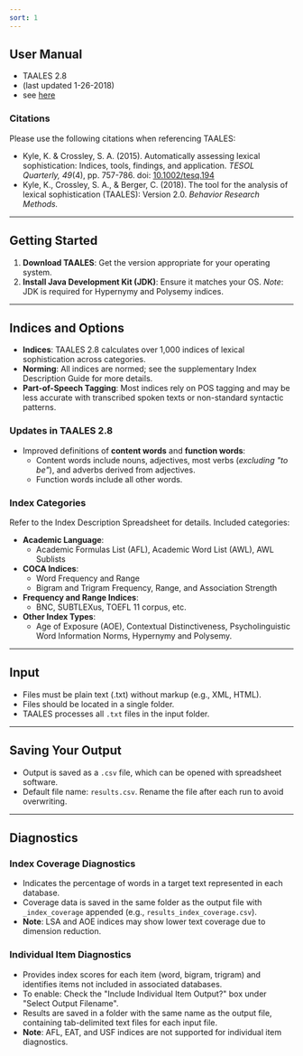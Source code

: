 ```yaml
---
sort: 1
---
```


## User Manual 
- TAALES 2.8 
- (last updated 1-26-2018)
- see [here](https://www.linguisticanalysistools.org/taales_2_5_beta.html)

### Citations
Please use the following citations when referencing TAALES:  
- Kyle, K. & Crossley, S. A. (2015). Automatically assessing lexical sophistication: Indices, tools, findings, and application. *TESOL Quarterly, 49*(4), pp. 757-786. doi: [10.1002/tesq.194](https://doi.org/10.1002/tesq.194)  
- Kyle, K., Crossley, S. A., & Berger, C. (2018). The tool for the analysis of lexical sophistication (TAALES): Version 2.0. *Behavior Research Methods.*

---

## Getting Started
1. **Download TAALES**: Get the version appropriate for your operating system.  
2. **Install Java Development Kit (JDK)**: Ensure it matches your OS. *Note*: JDK is required for Hypernymy and Polysemy indices.

---

## Indices and Options
- **Indices**: TAALES 2.8 calculates over 1,000 indices of lexical sophistication across categories.  
- **Norming**: All indices are normed; see the supplementary Index Description Guide for more details.  
- **Part-of-Speech Tagging**: Most indices rely on POS tagging and may be less accurate with transcribed spoken texts or non-standard syntactic patterns.  

### Updates in TAALES 2.8
- Improved definitions of **content words** and **function words**:  
  - Content words include nouns, adjectives, most verbs (*excluding "to be"*), and adverbs derived from adjectives.  
  - Function words include all other words.  

### Index Categories
Refer to the Index Description Spreadsheet for details. Included categories:
- **Academic Language**:
  - Academic Formulas List (AFL), Academic Word List (AWL), AWL Sublists
- **COCA Indices**:
  - Word Frequency and Range  
  - Bigram and Trigram Frequency, Range, and Association Strength  
- **Frequency and Range Indices**:
  - BNC, SUBTLEXus, TOEFL 11 corpus, etc.  
- **Other Index Types**:
  - Age of Exposure (AOE), Contextual Distinctiveness, Psycholinguistic Word Information Norms, Hypernymy and Polysemy.

---

## Input
- Files must be plain text (.txt) without markup (e.g., XML, HTML).  
- Files should be located in a single folder.  
- TAALES processes all `.txt` files in the input folder.

---

## Saving Your Output
- Output is saved as a `.csv` file, which can be opened with spreadsheet software.  
- Default file name: `results.csv`. Rename the file after each run to avoid overwriting.

---

## Diagnostics
### Index Coverage Diagnostics
- Indicates the percentage of words in a target text represented in each database.  
- Coverage data is saved in the same folder as the output file with `_index_coverage` appended (e.g., `results_index_coverage.csv`).  
- **Note**: LSA and AOE indices may show lower text coverage due to dimension reduction.

### Individual Item Diagnostics
- Provides index scores for each item (word, bigram, trigram) and identifies items not included in associated databases.  
- To enable: Check the "Include Individual Item Output?" box under "Select Output Filename".  
- Results are saved in a folder with the same name as the output file, containing tab-delimited text files for each input file.  
- **Note**: AFL, EAT, and USF indices are not supported for individual item diagnostics.

